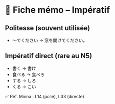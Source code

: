 # 📘 Fiche mémo – Impératif

## Politesse (souvent utilisée)
- ～てください → 窓を開けてください。  

## Impératif direct (rare au N5)
- 書く → 書け  
- 食べる → 食べろ  
- する → しろ  
- くる → こい  

✅ Réf. Minna : L14 (polie), L33 (directe)
